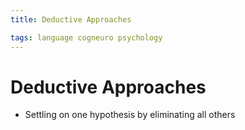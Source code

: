 ```yaml
---
title: Deductive Approaches

tags: language cogneuro psychology 
---
```


# Deductive Approaches
- Settling on one hypothesis by eliminating all others






















